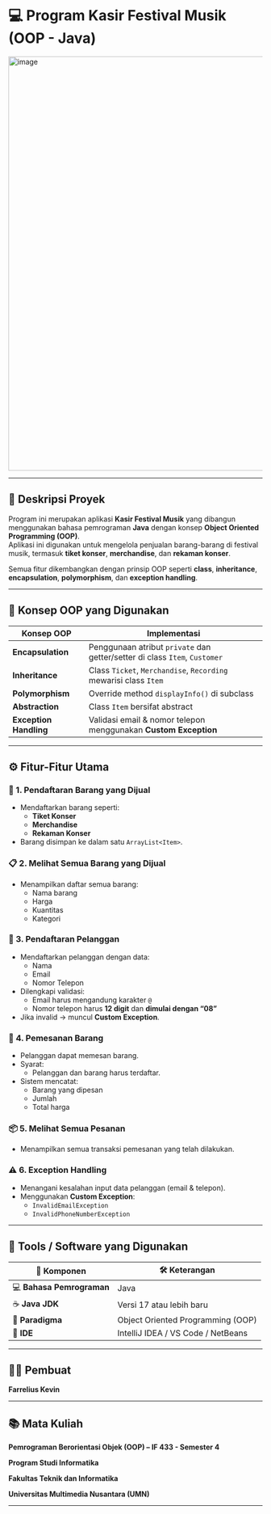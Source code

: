 # 💻 Program Kasir Festival Musik (OOP - Java)

<img width="836" height="820" alt="image" src="https://github.com/user-attachments/assets/52b3037c-1f3b-46ea-b006-f1035309e99e" />

---

## 📘 Deskripsi Proyek

Program ini merupakan aplikasi **Kasir Festival Musik** yang dibangun menggunakan bahasa pemrograman **Java** dengan konsep **Object Oriented Programming (OOP)**.  
Aplikasi ini digunakan untuk mengelola penjualan barang-barang di festival musik, termasuk **tiket konser**, **merchandise**, dan **rekaman konser**.

Semua fitur dikembangkan dengan prinsip OOP seperti **class**, **inheritance**, **encapsulation**, **polymorphism**, dan **exception handling**.

---

## 🧠 Konsep OOP yang Digunakan

| Konsep OOP        | Implementasi                                                                 |
|-------------------|------------------------------------------------------------------------------|
| **Encapsulation** | Penggunaan atribut `private` dan getter/setter di class `Item`, `Customer`   |
| **Inheritance**   | Class `Ticket`, `Merchandise`, `Recording` mewarisi class `Item`             |
| **Polymorphism**  | Override method `displayInfo()` di subclass                                  |
| **Abstraction**   | Class `Item` bersifat abstract                                               |
| **Exception Handling** | Validasi email & nomor telepon menggunakan **Custom Exception**         |

---

## ⚙️ Fitur-Fitur Utama

### 🛒 1. Pendaftaran Barang yang Dijual  
- Mendaftarkan barang seperti:
  - **Tiket Konser**
  - **Merchandise**
  - **Rekaman Konser**
- Barang disimpan ke dalam satu `ArrayList<Item>`.

### 📋 2. Melihat Semua Barang yang Dijual  
- Menampilkan daftar semua barang:
  - Nama barang
  - Harga
  - Kuantitas
  - Kategori

### 👤 3. Pendaftaran Pelanggan  
- Mendaftarkan pelanggan dengan data:
  - Nama
  - Email
  - Nomor Telepon  
- Dilengkapi validasi:
  - Email harus mengandung karakter `@`
  - Nomor telepon harus **12 digit** dan **dimulai dengan “08”**  
- Jika invalid → muncul **Custom Exception**.

### 🧾 4. Pemesanan Barang  
- Pelanggan dapat memesan barang.  
- Syarat:
  - Pelanggan dan barang harus terdaftar.  
- Sistem mencatat:
  - Barang yang dipesan
  - Jumlah
  - Total harga

### 📦 5. Melihat Semua Pesanan  
- Menampilkan semua transaksi pemesanan yang telah dilakukan.

### ⚠️ 6. Exception Handling  
- Menangani kesalahan input data pelanggan (email & telepon).  
- Menggunakan **Custom Exception**:
  - `InvalidEmailException`
  - `InvalidPhoneNumberException`

---

## 🧰 Tools / Software yang Digunakan

| 🧩 Komponen | 🛠️ Keterangan |
|-------------|----------------|
| 💻 **Bahasa Pemrograman** | Java |
| ☕ **Java JDK** | Versi 17 atau lebih baru |
| 🧠 **Paradigma** | Object Oriented Programming (OOP) |
| 🧰 **IDE** | IntelliJ IDEA / VS Code / NetBeans |


---

## 🧑‍💻 Pembuat
**Farrelius Kevin**  

---

## 📚 Mata Kuliah

**Pemrograman Berorientasi Objek (OOP) – IF 433 - Semester 4**

**Program Studi Informatika**

**Fakultas Teknik dan Informatika**

**Universitas Multimedia Nusantara (UMN)**

---
